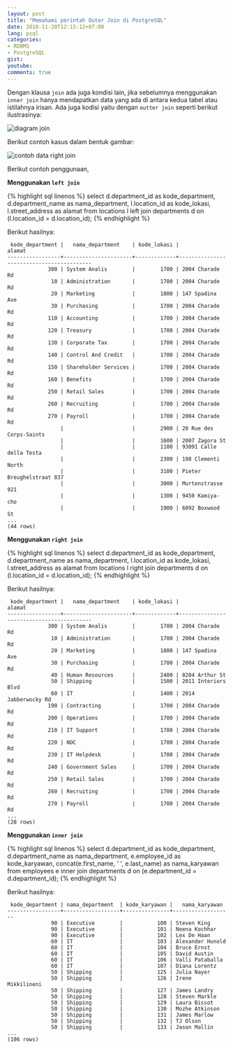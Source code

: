 ```yaml
---
layout: post
title: "Memahami perintah Outer Join di PostgreSQL"
date: 2018-11-20T12:15:12+07:00
lang: psql
categories:
- RDBMS
- PostgreSQL
gist: 
youtube: 
comments: true
---
```


Dengan klausa `join` ada juga kondisi lain, jika sebelumnya menggunakan `inner join` hanya mendapatkan data yang ada di antara kedua tabel atau istilahnya irisan. Ada juga kodisi yaitu dengan `outter join` seperti berikut ilustrasinya:

![diagram join]({{site.baseurl}}/resources/posts/psql-join/outer-join-definision.png)

Berikut contoh kasus dalam bentuk gambar:

![contoh data right join]({{site.baseurl}}/resources/posts/psql-join/outer-join.png)

Berikut contoh penggunaan, 

**Menggunakan `left join`**

{% highlight sql linenos %}
select
    d.department_id as kode_department,
    d.department_name as nama_department,
    l.location_id as kode_lokasi,
    l.street_address as alamat
from 
    locations l left join departments d on (l.location_id = d.location_id);
{% endhighlight %}

Berikut hasilnya:

```postgresql-console
 kode_department |   nama_department    | kode_lokasi |                  alamat                  
-----------------+----------------------+-------------+------------------------------------------
             300 | System Analis        |        1700 | 2004 Charade Rd
              10 | Administration       |        1700 | 2004 Charade Rd
              20 | Marketing            |        1800 | 147 Spadina Ave
              30 | Purchasing           |        1700 | 2004 Charade Rd
             110 | Accounting           |        1700 | 2004 Charade Rd
             120 | Treasury             |        1700 | 2004 Charade Rd
             130 | Corporate Tax        |        1700 | 2004 Charade Rd
             140 | Control And Credit   |        1700 | 2004 Charade Rd
             150 | Shareholder Services |        1700 | 2004 Charade Rd
             160 | Benefits             |        1700 | 2004 Charade Rd
             250 | Retail Sales         |        1700 | 2004 Charade Rd
             260 | Recruiting           |        1700 | 2004 Charade Rd
             270 | Payroll              |        1700 | 2004 Charade Rd
                 |                      |        2900 | 20 Rue des Corps-Saints
                 |                      |        1600 | 2007 Zagora St
                 |                      |        1100 | 93091 Calle della Testa
                 |                      |        2300 | 198 Clementi North
                 |                      |        3100 | Pieter Breughelstraat 837
                 |                      |        3000 | Murtenstrasse 921
                 |                      |        1300 | 9450 Kamiya-cho
                 |                      |        1900 | 6092 Boxwood St
...
(44 rows)
```

**Menggunakan `right join`**

{% highlight sql linenos %}
select
    d.department_id as kode_department,
    d.department_name as nama_department,
    l.location_id as kode_lokasi,
    l.street_address as alamat
from 
    locations l right join departments d on (l.location_id = d.location_id);
{% endhighlight %}

Berikut hasilnya:

```postgresql-console
 kode_department |   nama_department    | kode_lokasi |                  alamat                  
-----------------+----------------------+-------------+------------------------------------------
             300 | System Analis        |        1700 | 2004 Charade Rd
              10 | Administration       |        1700 | 2004 Charade Rd
              20 | Marketing            |        1800 | 147 Spadina Ave
              30 | Purchasing           |        1700 | 2004 Charade Rd
              40 | Human Resources      |        2400 | 8204 Arthur St
              50 | Shipping             |        1500 | 2011 Interiors Blvd
              60 | IT                   |        1400 | 2014 Jabberwocky Rd
             190 | Contracting          |        1700 | 2004 Charade Rd
             200 | Operations           |        1700 | 2004 Charade Rd
             210 | IT Support           |        1700 | 2004 Charade Rd
             220 | NOC                  |        1700 | 2004 Charade Rd
             230 | IT Helpdesk          |        1700 | 2004 Charade Rd
             240 | Government Sales     |        1700 | 2004 Charade Rd
             250 | Retail Sales         |        1700 | 2004 Charade Rd
             260 | Recruiting           |        1700 | 2004 Charade Rd
             270 | Payroll              |        1700 | 2004 Charade Rd
...
(28 rows)
```

**Menggunakan `inner join`**

{% highlight sql linenos %}
select
    d.department_id as kode_department,
    d.department_name as nama_department,
    e.employee_id as kode_karyawan,
    concat(e.first_name, ' ', e.last_name) as nama_karyawan
from 
    employees e inner join departments d on (e.department_id = d.department_id);
{% endhighlight %}


Berikut hasilnya:

```postgresql-console
 kode_department | nama_department  | kode_karyawan |   nama_karyawan   
-----------------+------------------+---------------+-------------------
              90 | Executive        |           100 | Steven King
              90 | Executive        |           101 | Neena Kochhar
              90 | Executive        |           102 | Lex De Haan
              60 | IT               |           103 | Alexander Hunold
              60 | IT               |           104 | Bruce Ernst
              60 | IT               |           105 | David Austin
              60 | IT               |           106 | Valli Pataballa
              60 | IT               |           107 | Diana Lorentz
              50 | Shipping         |           125 | Julia Nayer
              50 | Shipping         |           126 | Irene Mikkilineni
              50 | Shipping         |           127 | James Landry
              50 | Shipping         |           128 | Steven Markle
              50 | Shipping         |           129 | Laura Bissot
              50 | Shipping         |           130 | Mozhe Atkinson
              50 | Shipping         |           131 | James Marlow
              50 | Shipping         |           132 | TJ Olson
              50 | Shipping         |           133 | Jason Mallin
...
(106 rows)
```